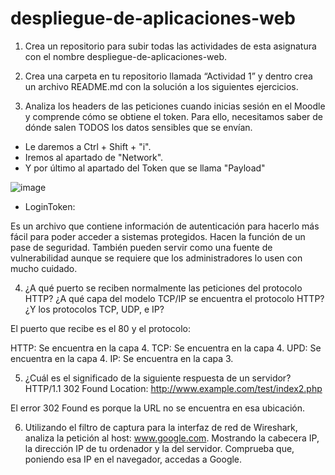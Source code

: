 # despliegue-de-aplicaciones-web

1. Crea un repositorio para subir todas las actividades de esta asignatura con el
nombre despliegue-de-aplicaciones-web.

2. Crea una carpeta en tu repositorio llamada “Actividad 1” y dentro crea un archivo
README.md con la solución a los siguientes ejercicios.


3. Analiza los headers de las peticiones cuando inicias sesión en el Moodle y comprende
cómo se obtiene el token. Para ello, necesitamos saber de dónde salen TODOS los
datos sensibles que se envían.

* Le daremos a Ctrl + Shift + "i".
* Iremos al apartado de "Network".
* Y por último al apartado del Token que se llama "Payload"

![image](https://github.com/killianPV/despliegue-de-aplicaciones-web/assets/144901130/01db9b87-56f0-4d6f-98c1-70f8c7f71e89)

* LoginToken:
  
Es un archivo que contiene información de autenticación para hacerlo más fácil para poder acceder a sistemas protegidos. Hacen la función de un pase de seguridad.
También pueden servir como una fuente de vulnerabilidad aunque se requiere que los administradores lo usen con mucho cuidado.

4. ¿A qué puerto se reciben normalmente las peticiones del protocolo HTTP? ¿A qué
capa del modelo TCP/IP se encuentra el protocolo HTTP? ¿Y los protocolos TCP,
UDP, e IP?

El puerto que recibe es el 80 y el protocolo:

HTTP: Se encuentra en la capa 4.
TCP: Se encuentra en la capa 4.
UPD: Se encuentra en la capa 4.
IP: Se encuentra en la capa 3.

5. ¿Cuál es el significado de la siguiente respuesta de un servidor?
HTTP/1.1 302 Found
Location: http://www.example.com/test/index2.php

El error 302 Found es porque la URL no se encuentra en esa ubicación.

6. Utilizando el filtro de captura para la interfaz de red de Wireshark, analiza la petición
al host: www.google.com. Mostrando la cabecera IP, la dirección IP de tu ordenador y
la del servidor. Comprueba que, poniendo esa IP en el navegador, accedas a Google.

